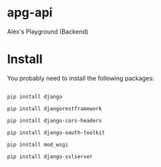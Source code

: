 <style>
code {
  display: block;
  white-space: pre-wrap   
}
</style>
# apg-api
Alex's Playground (Backend)
# Install
You probably need to install the following packages:

<code>
pip install django<br>
pip install djangorestframework<br>
pip install django-cors-headers<br>
pip install django-oauth-toolkit<br>
pip install mod_wsgi<br>
pip install django-sslserver<br>
</code>
